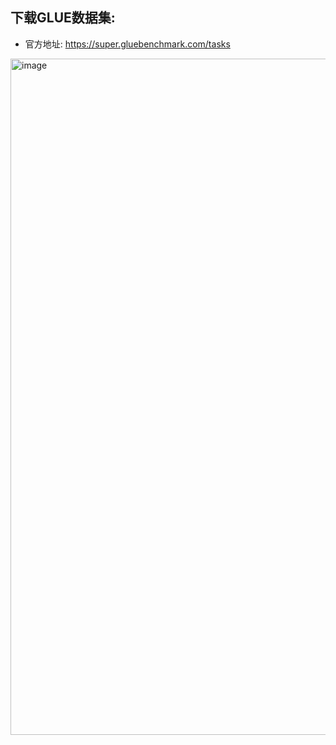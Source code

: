 ## 下载GLUE数据集:
- 官方地址: https://super.gluebenchmark.com/tasks

<img width="1082" alt="image" src="https://user-images.githubusercontent.com/56249874/149887523-01bfc0d7-e47a-48d7-a790-7ce4b87838b6.png">
